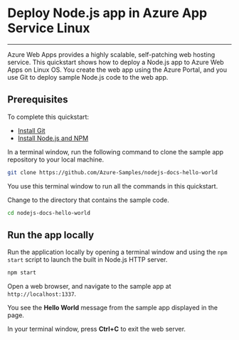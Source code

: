# Deploy Node.js app in Azure App Service Linux
---
Azure Web Apps provides a highly scalable, self-patching web hosting service. This quickstart shows how to deploy a Node.js app to Azure Web Apps on Linux OS. You create the web app using the Azure Portal, and you use Git to deploy sample Node.js code to the web app.

## Prerequisites

To complete this quickstart:

* [Install Git](https://git-scm.com/)
* [Install Node.js and NPM](https://nodejs.org/)

In a terminal window, run the following command to clone the sample app repository to your local machine.

```bash
git clone https://github.com/Azure-Samples/nodejs-docs-hello-world
```

You use this terminal window to run all the commands in this quickstart.

Change to the directory that contains the sample code.

```bash
cd nodejs-docs-hello-world
```

## Run the app locally

Run the application locally by opening a terminal window and using the `npm start` script to launch the built in Node.js HTTP server.

```bash
npm start
```

Open a web browser, and navigate to the sample app at `http://localhost:1337`.

You see the **Hello World** message from the sample app displayed in the page.

In your terminal window, press **Ctrl+C** to exit the web server.